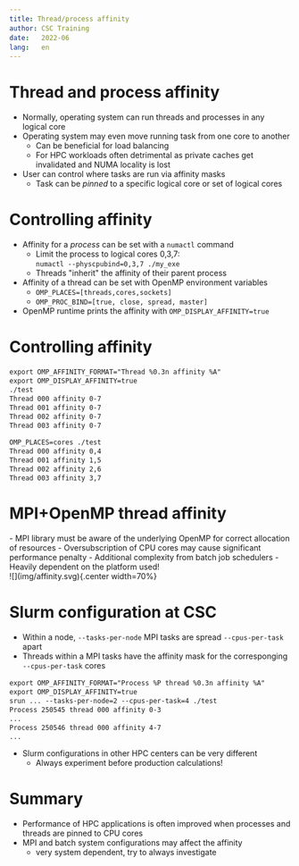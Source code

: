 ```yaml
---
title: Thread/process affinity
author: CSC Training
date:   2022-06
lang:   en
---
```


# Thread and process affinity

- Normally, operating system can run threads and processes in any
  logical core
- Operating system may even move running task from one core to another
    - Can be beneficial for load balancing
    - For HPC workloads often detrimental as private caches get
      invalidated and NUMA locality is lost
- User can control where tasks are run via affinity masks
    - Task can be *pinned* to a specific logical core or set of logical cores

# Controlling affinity

- Affinity for a *process* can be set with a `numactl` command
    - Limit the process to logical cores 0,3,7: 
      <br>
      `numactl --physcpubind=0,3,7 ./my_exe`
    - Threads "inherit" the affinity of their parent process
- Affinity of a thread can be set with OpenMP environment variables
    - `OMP_PLACES=[threads,cores,sockets]`
    - `OMP_PROC_BIND=[true, close, spread, master]`
- OpenMP runtime prints the affinity with `OMP_DISPLAY_AFFINITY=true`

# Controlling affinity

```
export OMP_AFFINITY_FORMAT="Thread %0.3n affinity %A"
export OMP_DISPLAY_AFFINITY=true
./test
Thread 000 affinity 0-7
Thread 001 affinity 0-7
Thread 002 affinity 0-7
Thread 003 affinity 0-7
```


```
OMP_PLACES=cores ./test
Thread 000 affinity 0,4
Thread 001 affinity 1,5
Thread 002 affinity 2,6
Thread 003 affinity 3,7
```



# MPI+OpenMP thread affinity

<div class="column">
- MPI library must be aware of the underlying OpenMP for correct
  allocation of resources
    - Oversubscription of CPU cores may cause significant performance
      penalty
- Additional complexity from batch job schedulers
- Heavily dependent on the platform used!
</div>

<div class="column">
![](img/affinity.svg){.center width=70%}
</div>

# Slurm configuration at CSC

- Within a node, `--tasks-per-node` MPI tasks are spread
  `--cpus-per-task` apart
- Threads within a MPI tasks have the affinity mask for the
  corresponging 
  <br>
  `--cpus-per-task` cores
```
export OMP_AFFINITY_FORMAT="Process %P thread %0.3n affinity %A"
export OMP_DISPLAY_AFFINITY=true
srun ... --tasks-per-node=2 --cpus-per-task=4 ./test
Process 250545 thread 000 affinity 0-3
...
Process 250546 thread 000 affinity 4-7
...
```

- Slurm configurations in other HPC centers can be very different
    - Always experiment before production calculations!
  
# Summary

- Performance of HPC applications is often improved when processes and
threads are pinned to CPU cores
- MPI and batch system configurations may affect the affinity
    - very system dependent, try to always investigate

